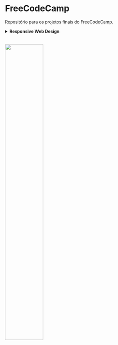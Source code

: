 # FreeCodeCamp

Repositório para os projetos finais do FreeCodeCamp.

**<details><summary>Responsive Web Design</summary>**
  
 - [**Technical Documentation Page**](https://github.com/dev-araujo/FreeCodeCamp/tree/main/Responsive-Web-Design/technical-documentation-page)
 - [**Survey-Form**](https://github.com/dev-araujo/FreeCodeCamp/tree/main/Responsive-Web-Design/survey-form)
 - [**Tribute Page**](https://github.com/dev-araujo/FreeCodeCamp/blob/main/Responsive-Web-Design/tribute-page/) 
 - [**Personal Portfolio Webpage**](https://github.com/dev-araujo/FreeCodeCamp/tree/main/Responsive-Web-Design/personal-portfolio-webpage)
 
</details>
<br/>

<br/>


<img src="https://user-images.githubusercontent.com/97068163/155015410-bd92cfc2-42fc-41ad-9f4d-1952162fbd01.png" width="50%"/>



